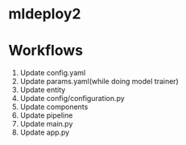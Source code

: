 # mldeploy2


# Workflows

1. Update config.yaml
2. Update params.yaml(while doing model trainer)
3. Update entity
4. Update config/configuration.py
5. Update components
6. Update pipeline
7. Update main.py
8. Update app.py